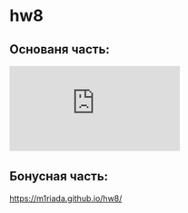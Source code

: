 # hw8
## Основаня часть:
![](https://github.com/m1riada/hw8/blob/master/sukaebanaya.pdf)

## Бонусная часть: 
https://m1riada.github.io/hw8/
